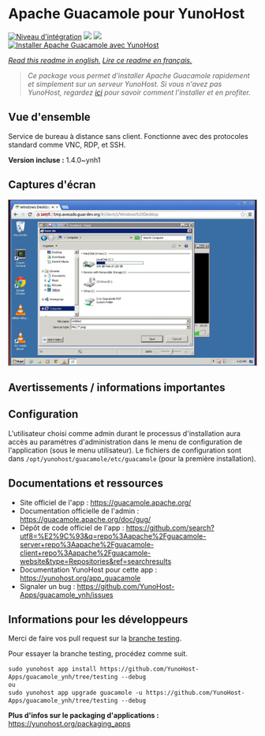 # Apache Guacamole pour YunoHost

[![Niveau d'intégration](https://dash.yunohost.org/integration/guacamole.svg)](https://dash.yunohost.org/appci/app/guacamole) ![](https://ci-apps.yunohost.org/ci/badges/guacamole.status.svg) ![](https://ci-apps.yunohost.org/ci/badges/guacamole.maintain.svg)  
[![Installer Apache Guacamole avec YunoHost](https://install-app.yunohost.org/install-with-yunohost.svg)](https://install-app.yunohost.org/?app=guacamole)

*[Read this readme in english.](./README.md)*
*[Lire ce readme en français.](./README_fr.md)*

> *Ce package vous permet d'installer Apache Guacamole rapidement et simplement sur un serveur YunoHost.
Si vous n'avez pas YunoHost, regardez [ici](https://yunohost.org/#/install) pour savoir comment l'installer et en profiter.*

## Vue d'ensemble

Service de bureau à distance sans client. Fonctionne avec des protocoles standard comme VNC, RDP, et SSH.

**Version incluse :** 1.4.0~ynh1



## Captures d'écran

![](./doc/screenshots/screenshot1.jpg)

## Avertissements / informations importantes

## Configuration

L'utilisateur choisi comme admin durant le processus d'installation aura accès au paramétres d'administration dans le menu de configuration de l'application (sous le menu utilisateur). Le fichiers de configuration sont dans `/opt/yunohost/guacamole/etc/guacamole` (pour la première installation).

## Documentations et ressources

* Site officiel de l'app : https://guacamole.apache.org/
* Documentation officielle de l'admin : https://guacamole.apache.org/doc/gug/
* Dépôt de code officiel de l'app : https://github.com/search?utf8=%E2%9C%93&q=repo%3Aapache%2Fguacamole-server+repo%3Aapache%2Fguacamole-client+repo%3Aapache%2Fguacamole-website&type=Repositories&ref=searchresults
* Documentation YunoHost pour cette app : https://yunohost.org/app_guacamole
* Signaler un bug : https://github.com/YunoHost-Apps/guacamole_ynh/issues

## Informations pour les développeurs

Merci de faire vos pull request sur la [branche testing](https://github.com/YunoHost-Apps/guacamole_ynh/tree/testing).

Pour essayer la branche testing, procédez comme suit.
```
sudo yunohost app install https://github.com/YunoHost-Apps/guacamole_ynh/tree/testing --debug
ou
sudo yunohost app upgrade guacamole -u https://github.com/YunoHost-Apps/guacamole_ynh/tree/testing --debug
```

**Plus d'infos sur le packaging d'applications :** https://yunohost.org/packaging_apps